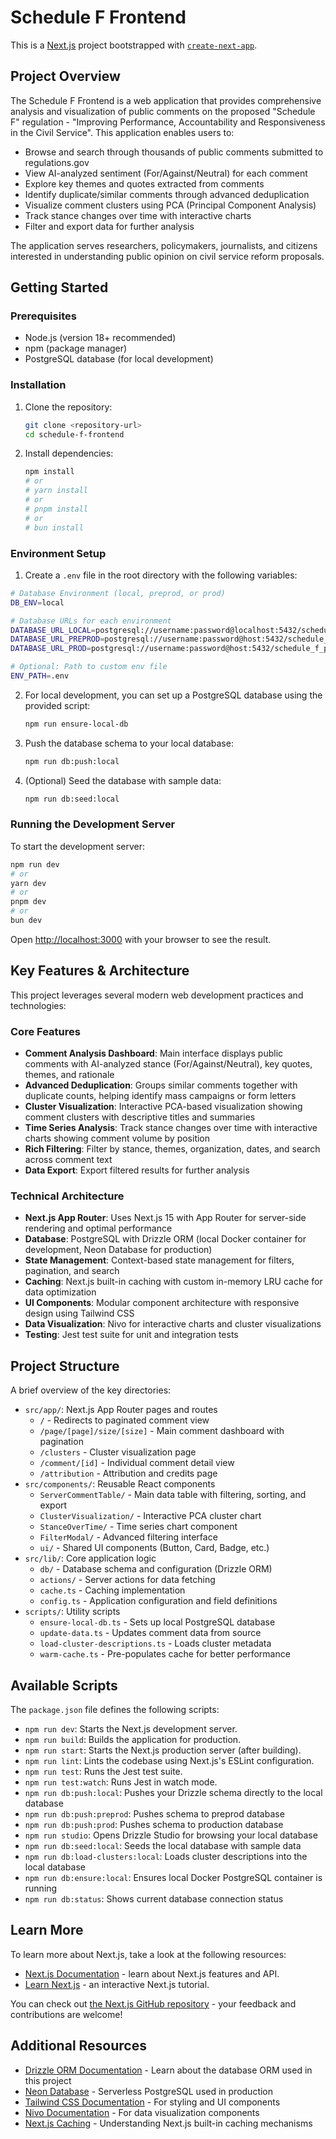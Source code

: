 # Schedule F Frontend

This is a [Next.js](https://nextjs.org/) project bootstrapped with [`create-next-app`](https://nextjs.org/docs/app/api-reference/cli/create-next-app).

## Project Overview

The Schedule F Frontend is a web application that provides comprehensive analysis and visualization of public comments on the proposed "Schedule F" regulation - "Improving Performance, Accountability and Responsiveness in the Civil Service". This application enables users to:

- Browse and search through thousands of public comments submitted to regulations.gov
- View AI-analyzed sentiment (For/Against/Neutral) for each comment
- Explore key themes and quotes extracted from comments
- Identify duplicate/similar comments through advanced deduplication
- Visualize comment clusters using PCA (Principal Component Analysis)
- Track stance changes over time with interactive charts
- Filter and export data for further analysis

The application serves researchers, policymakers, journalists, and citizens interested in understanding public opinion on civil service reform proposals.

## Getting Started

### Prerequisites

- Node.js (version 18+ recommended)
- npm (package manager)
- PostgreSQL database (for local development)

### Installation

1.  Clone the repository:
    ```bash
    git clone <repository-url>
    cd schedule-f-frontend
    ```
2.  Install dependencies:
    ```bash
    npm install
    # or
    # yarn install
    # or
    # pnpm install
    # or
    # bun install
    ```

### Environment Setup

1.  Create a `.env` file in the root directory with the following variables:

```bash
# Database Environment (local, preprod, or prod)
DB_ENV=local

# Database URLs for each environment
DATABASE_URL_LOCAL=postgresql://username:password@localhost:5432/schedule_f_dev
DATABASE_URL_PREPROD=postgresql://username:password@host:5432/schedule_f_preprod
DATABASE_URL_PROD=postgresql://username:password@host:5432/schedule_f_prod

# Optional: Path to custom env file
ENV_PATH=.env
```

2.  For local development, you can set up a PostgreSQL database using the provided script:
    ```bash
    npm run ensure-local-db
    ```

3.  Push the database schema to your local database:
    ```bash
    npm run db:push:local
    ```

4.  (Optional) Seed the database with sample data:
    ```bash
    npm run db:seed:local
    ```

### Running the Development Server

To start the development server:

```bash
npm run dev
# or
yarn dev
# or
pnpm dev
# or
bun dev
```

Open [http://localhost:3000](http://localhost:3000) with your browser to see the result.

## Key Features & Architecture

This project leverages several modern web development practices and technologies:

### Core Features
*   **Comment Analysis Dashboard**: Main interface displays public comments with AI-analyzed stance (For/Against/Neutral), key quotes, themes, and rationale
*   **Advanced Deduplication**: Groups similar comments together with duplicate counts, helping identify mass campaigns or form letters
*   **Cluster Visualization**: Interactive PCA-based visualization showing comment clusters with descriptive titles and summaries
*   **Time Series Analysis**: Track stance changes over time with interactive charts showing comment volume by position
*   **Rich Filtering**: Filter by stance, themes, organization, dates, and search across comment text
*   **Data Export**: Export filtered results for further analysis

### Technical Architecture
*   **Next.js App Router**: Uses Next.js 15 with App Router for server-side rendering and optimal performance
*   **Database**: PostgreSQL with Drizzle ORM (local Docker container for development, Neon Database for production)
*   **State Management**: Context-based state management for filters, pagination, and search
*   **Caching**: Next.js built-in caching with custom in-memory LRU cache for data optimization
*   **UI Components**: Modular component architecture with responsive design using Tailwind CSS
*   **Data Visualization**: Nivo for interactive charts and cluster visualizations
*   **Testing**: Jest test suite for unit and integration tests

## Project Structure

A brief overview of the key directories:

*   `src/app/`: Next.js App Router pages and routes
    *   `/` - Redirects to paginated comment view
    *   `/page/[page]/size/[size]` - Main comment dashboard with pagination
    *   `/clusters` - Cluster visualization page
    *   `/comment/[id]` - Individual comment detail view
    *   `/attribution` - Attribution and credits page
*   `src/components/`: Reusable React components
    *   `ServerCommentTable/` - Main data table with filtering, sorting, and export
    *   `ClusterVisualization/` - Interactive PCA cluster chart
    *   `StanceOverTime/` - Time series chart component
    *   `FilterModal/` - Advanced filtering interface
    *   `ui/` - Shared UI components (Button, Card, Badge, etc.)
*   `src/lib/`: Core application logic
    *   `db/` - Database schema and configuration (Drizzle ORM)
    *   `actions/` - Server actions for data fetching
    *   `cache.ts` - Caching implementation
    *   `config.ts` - Application configuration and field definitions
*   `scripts/`: Utility scripts
    *   `ensure-local-db.ts` - Sets up local PostgreSQL database
    *   `update-data.ts` - Updates comment data from source
    *   `load-cluster-descriptions.ts` - Loads cluster metadata
    *   `warm-cache.ts` - Pre-populates cache for better performance

## Available Scripts

The `package.json` file defines the following scripts:

*   `npm run dev`: Starts the Next.js development server.
*   `npm run build`: Builds the application for production.
*   `npm run start`: Starts the Next.js production server (after building).
*   `npm run lint`: Lints the codebase using Next.js's ESLint configuration.
*   `npm run test`: Runs the Jest test suite.
*   `npm run test:watch`: Runs Jest in watch mode.
*   `npm run db:push:local`: Pushes your Drizzle schema directly to the local database
*   `npm run db:push:preprod`: Pushes schema to preprod database
*   `npm run db:push:prod`: Pushes schema to production database
*   `npm run studio`: Opens Drizzle Studio for browsing your local database
*   `npm run db:seed:local`: Seeds the local database with sample data
*   `npm run db:load-clusters:local`: Loads cluster descriptions into the local database
*   `npm run db:ensure:local`: Ensures local Docker PostgreSQL container is running
*   `npm run db:status`: Shows current database connection status

## Learn More

To learn more about Next.js, take a look at the following resources:

- [Next.js Documentation](https://nextjs.org/docs) - learn about Next.js features and API.
- [Learn Next.js](https://nextjs.org/learn) - an interactive Next.js tutorial.

You can check out [the Next.js GitHub repository](https://github.com/vercel/next.js) - your feedback and contributions are welcome!

## Additional Resources

- [Drizzle ORM Documentation](https://orm.drizzle.team/) - Learn about the database ORM used in this project
- [Neon Database](https://neon.tech/) - Serverless PostgreSQL used in production
- [Tailwind CSS Documentation](https://tailwindcss.com/docs) - For styling and UI components
- [Nivo Documentation](https://nivo.rocks/) - For data visualization components
- [Next.js Caching](https://nextjs.org/docs/app/building-your-application/caching) - Understanding Next.js built-in caching mechanisms
